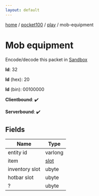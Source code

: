 ```yaml
---
layout: default
---
```


[home](/)  /  [pocket100](/protocol/pocket100)  /  [play](/protocol/pocket100/play)  /  mob-equipment

# Mob equipment

Encode/decode this packet in [Sandbox](../../../sandbox/pocket100#Play.MobEquipment)

**Id**: 32

**Id** (hex): 20

**Id** (bin): 00100000

**Clientbound**: ✔️

**Serverbound**: ✔️

## Fields

Name | Type
---|---
entity id | varlong
item | [slot](/protocol/pocket100/types/slot)
inventory slot | ubyte
hotbar slot | ubyte
? | ubyte
